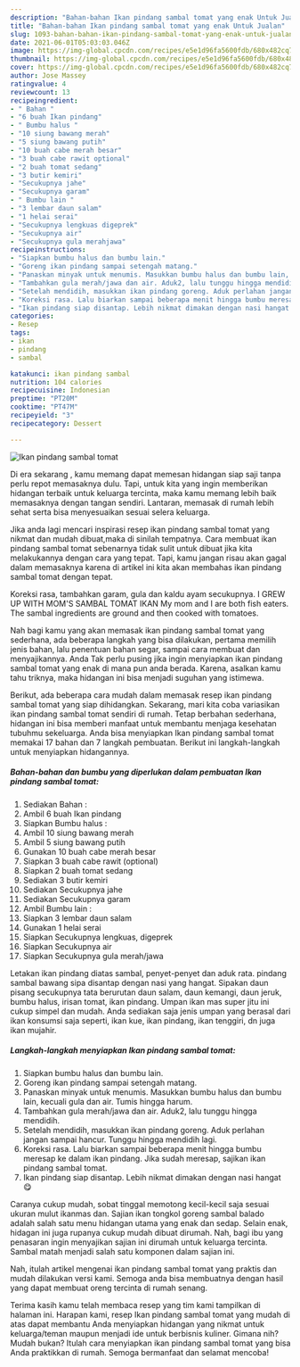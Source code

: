 ```yaml
---
description: "Bahan-bahan Ikan pindang sambal tomat yang enak Untuk Jualan"
title: "Bahan-bahan Ikan pindang sambal tomat yang enak Untuk Jualan"
slug: 1093-bahan-bahan-ikan-pindang-sambal-tomat-yang-enak-untuk-jualan
date: 2021-06-01T05:03:03.046Z
image: https://img-global.cpcdn.com/recipes/e5e1d96fa5600fdb/680x482cq70/ikan-pindang-sambal-tomat-foto-resep-utama.jpg
thumbnail: https://img-global.cpcdn.com/recipes/e5e1d96fa5600fdb/680x482cq70/ikan-pindang-sambal-tomat-foto-resep-utama.jpg
cover: https://img-global.cpcdn.com/recipes/e5e1d96fa5600fdb/680x482cq70/ikan-pindang-sambal-tomat-foto-resep-utama.jpg
author: Jose Massey
ratingvalue: 4
reviewcount: 13
recipeingredient:
- " Bahan "
- "6 buah Ikan pindang"
- " Bumbu halus "
- "10 siung bawang merah"
- "5 siung bawang putih"
- "10 buah cabe merah besar"
- "3 buah cabe rawit optional"
- "2 buah tomat sedang"
- "3 butir kemiri"
- "Secukupnya jahe"
- "Secukupnya garam"
- " Bumbu lain "
- "3 lembar daun salam"
- "1 helai serai"
- "Secukupnya lengkuas digeprek"
- "Secukupnya air"
- "Secukupnya gula merahjawa"
recipeinstructions:
- "Siapkan bumbu halus dan bumbu lain."
- "Goreng ikan pindang sampai setengah matang."
- "Panaskan minyak untuk menumis. Masukkan bumbu halus dan bumbu lain, kecuali gula dan air. Tumis hingga harum."
- "Tambahkan gula merah/jawa dan air. Aduk2, lalu tunggu hingga mendidih."
- "Setelah mendidih, masukkan ikan pindang goreng. Aduk perlahan jangan sampai hancur. Tunggu hingga mendidih lagi."
- "Koreksi rasa. Lalu biarkan sampai beberapa menit hingga bumbu meresap ke dalam ikan pindang. Jika sudah meresap, sajikan ikan pindang sambal tomat."
- "Ikan pindang siap disantap. Lebih nikmat dimakan dengan nasi hangat 😋"
categories:
- Resep
tags:
- ikan
- pindang
- sambal

katakunci: ikan pindang sambal 
nutrition: 104 calories
recipecuisine: Indonesian
preptime: "PT20M"
cooktime: "PT47M"
recipeyield: "3"
recipecategory: Dessert

---
```



![Ikan pindang sambal tomat](https://img-global.cpcdn.com/recipes/e5e1d96fa5600fdb/680x482cq70/ikan-pindang-sambal-tomat-foto-resep-utama.jpg)

Di era  sekarang , kamu memang dapat memesan hidangan siap saji tanpa perlu repot memasaknya dulu. Tapi, untuk kita yang ingin memberikan hidangan terbaik untuk keluarga tercinta, maka kamu memang lebih baik memasaknya dengan tangan sendiri. Lantaran, memasak di rumah lebih sehat serta bisa menyesuaikan sesuai selera keluarga.

Jika anda lagi mencari inspirasi resep ikan pindang sambal tomat yang nikmat dan mudah dibuat,maka di sinilah tempatnya. Cara membuat ikan pindang sambal tomat  sebenarnya tidak sulit untuk dibuat jika kita melakukannya dengan cara yang tepat. Tapi, kamu jangan risau akan gagal dalam memasaknya 
karena di artikel ini kita akan membahas ikan pindang sambal tomat dengan tepat.  

Koreksi rasa, tambahkan garam, gula dan kaldu ayam secukupnya. I GREW UP WITH MOM&#39;S SAMBAL TOMAT IKAN My mom and I are both fish eaters. The sambal ingredients are ground and then cooked with tomatoes.

Nah bagi kamu yang akan memasak ikan pindang sambal tomat yang sederhana, ada beberapa langkah yang bisa dilakukan, pertama memilih jenis bahan, lalu penentuan bahan segar, sampai cara membuat dan menyajikannya. Anda Tak perlu pusing jika ingin menyiapkan ikan pindang sambal tomat yang enak di mana pun anda berada. Karena, asalkan kamu  tahu triknya, maka hidangan ini bisa menjadi suguhan yang istimewa.

Berikut, ada beberapa cara mudah dalam memasak resep ikan pindang sambal tomat yang siap dihidangkan. Sekarang, mari kita coba variasikan ikan pindang sambal tomat sendiri di rumah. Tetap berbahan sederhana, hidangan ini bisa memberi manfaat untuk membantu menjaga kesehatan tubuhmu sekeluarga. Anda bisa menyiapkan Ikan pindang sambal tomat memakai 17 bahan dan 7 langkah pembuatan. Berikut ini langkah-langkah untuk menyiapkan hidangannya.

<!--inarticleads1-->

##### Bahan-bahan dan bumbu yang diperlukan dalam pembuatan Ikan pindang sambal tomat:

1. Sediakan  Bahan :
1. Ambil 6 buah Ikan pindang
1. Siapkan  Bumbu halus :
1. Ambil 10 siung bawang merah
1. Ambil 5 siung bawang putih
1. Gunakan 10 buah cabe merah besar
1. Siapkan 3 buah cabe rawit (optional)
1. Siapkan 2 buah tomat sedang
1. Sediakan 3 butir kemiri
1. Sediakan Secukupnya jahe
1. Sediakan Secukupnya garam
1. Ambil  Bumbu lain :
1. Siapkan 3 lembar daun salam
1. Gunakan 1 helai serai
1. Siapkan Secukupnya lengkuas, digeprek
1. Siapkan Secukupnya air
1. Siapkan Secukupnya gula merah/jawa


Letakan ikan pindang diatas sambal, penyet-penyet dan aduk rata. pindang sambal bawang sipa disantap dengan nasi yang hangat. Sipakan daun pisang secukupnya tata berurutan daun salam, daun kemangi, daun jeruk, bumbu halus, irisan tomat, ikan pindang. Umpan ikan mas super jitu ini cukup simpel dan mudah. Anda sediakan saja jenis umpan yang berasal dari ikan konsumsi saja seperti, ikan kue, ikan pindang, ikan tenggiri, dn juga ikan mujahir. 

<!--inarticleads2-->

##### Langkah-langkah menyiapkan Ikan pindang sambal tomat:

1. Siapkan bumbu halus dan bumbu lain.
1. Goreng ikan pindang sampai setengah matang.
1. Panaskan minyak untuk menumis. Masukkan bumbu halus dan bumbu lain, kecuali gula dan air. Tumis hingga harum.
1. Tambahkan gula merah/jawa dan air. Aduk2, lalu tunggu hingga mendidih.
1. Setelah mendidih, masukkan ikan pindang goreng. Aduk perlahan jangan sampai hancur. Tunggu hingga mendidih lagi.
1. Koreksi rasa. Lalu biarkan sampai beberapa menit hingga bumbu meresap ke dalam ikan pindang. Jika sudah meresap, sajikan ikan pindang sambal tomat.
1. Ikan pindang siap disantap. Lebih nikmat dimakan dengan nasi hangat 😋


Caranya cukup mudah, sobat tinggal memotong kecil-kecil saja sesuai ukuran mulut ikanmas dan. Sajian ikan tongkol goreng sambal balado adalah salah satu menu hidangan utama yang enak dan sedap. Selain enak, hidagan ini juga rupanya cukup mudah dibuat dirumah. Nah, bagi ibu yang penasaran ingin menyajikan sajian ini dirumah untuk keluarga tercinta. Sambal matah menjadi salah satu komponen dalam sajian ini. 

Nah, itulah artikel mengenai  ikan pindang sambal tomat  yang praktis dan mudah dilakukan versi kami. Semoga anda bisa membuatnya dengan hasil yang dapat membuat oreng tercinta di rumah senang. 

Terima kasih kamu telah membaca resep yang tim kami tampilkan di halaman ini. Harapan kami, resep  Ikan pindang sambal tomat yang mudah di atas dapat membantu Anda menyiapkan hidangan yang nikmat untuk keluarga/teman maupun menjadi ide untuk berbisnis kuliner. Gimana nih? Mudah bukan? Itulah cara menyiapkan ikan pindang sambal tomat yang bisa Anda praktikkan di rumah. Semoga bermanfaat dan selamat mencoba!


